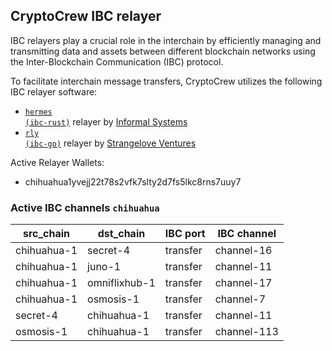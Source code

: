 ## CryptoCrew IBC relayer
IBC relayers play a crucial role in the interchain by efficiently managing and transmitting data and assets between different blockchain networks using the Inter-Blockchain Communication (IBC) protocol.

To facilitate interchain message transfers, CryptoCrew utilizes the following IBC relayer software: 
- <a href="https://github.com/informalsystems/hermes"><code>hermes (ibc-rust)</code></a> relayer by [Informal Systems](https://github.com/informalsystems)
- <a href="https://github.com/cosmos/relayer"><code>rly (ibc-go)</code></a> relayer by [Strangelove Ventures](https://github.com/strangelove-ventures)

Active Relayer Wallets:

- chihuahua1yvejj22t78s2vfk7slty2d7fs5lkc8rns7uuy7

### Active IBC channels `chihuahua`
| src_chain | dst_chain | IBC port | IBC channel |
| --------------- | --------------- | ------------ | -------------- |
| chihuahua-1 | secret-4 | transfer | channel-16 |
| chihuahua-1 | juno-1 | transfer | channel-11 |
| chihuahua-1 | omniflixhub-1 | transfer | channel-17 |
| chihuahua-1 | osmosis-1 | transfer | channel-7 |
| secret-4 | chihuahua-1 | transfer | channel-11 |
| osmosis-1 | chihuahua-1 | transfer | channel-113 |